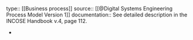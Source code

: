 type:: [[Business process]]
source:: [[@Digital Systems Engineering Process Model Version 1]]
documentation:: See detailed description in the INCOSE Handbook v.4, page 112.

-